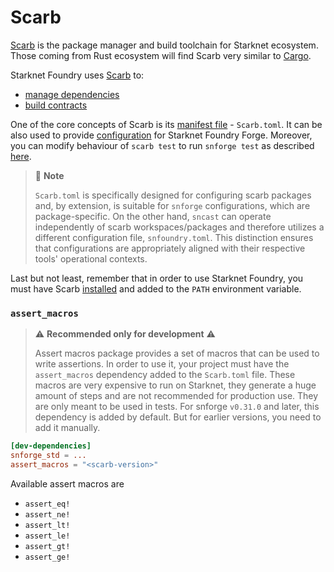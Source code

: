 # Scarb

[Scarb](https://docs.swmansion.com/scarb) is the package manager and build toolchain for Starknet ecosystem.
Those coming from Rust ecosystem will find Scarb very similar to [Cargo](https://doc.rust-lang.org/cargo/).

Starknet Foundry uses [Scarb](https://docs.swmansion.com/scarb) to:
- [manage dependencies](https://docs.swmansion.com/scarb/docs/reference/specifying-dependencies.html)
- [build contracts](https://docs.swmansion.com/scarb/docs/extensions/starknet/contract-target.html)

One of the core concepts of Scarb is its [manifest file](https://docs.swmansion.com/scarb/docs/reference/manifest.html) - `Scarb.toml`.
It can be also used to provide [configuration](../projects/configuration.md) for Starknet Foundry Forge.
Moreover, you can modify behaviour of `scarb test` to run `snforge test` as 
described [here](https://docs.swmansion.com/scarb/docs/extensions/testing.html#using-third-party-test-runners).

> 📝 **Note**
> 
>`Scarb.toml` is specifically designed for configuring scarb packages and, by extension, is suitable for `snforge` configurations, 
> which are package-specific. On the other hand, `sncast` can operate independently of scarb workspaces/packages 
> and therefore utilizes a different configuration file, `snfoundry.toml`. This distinction ensures that configurations 
> are appropriately aligned with their respective tools' operational contexts.

Last but not least, remember that in order to use Starknet Foundry, you must have Scarb
[installed](https://docs.swmansion.com/scarb/download.html) and added to the `PATH` environment variable.


### `assert_macros`
> ⚠️ **Recommended only for development** ️⚠️
> 
>Assert macros package provides a set of macros that can be used to write assertions.
In order to use it, your project must have the `assert_macros` dependency added to the `Scarb.toml` file.
These macros are very expensive to run on Starknet, they generate a huge amount of steps and are not recommended for production use. 
They are only meant to be used in tests.
For snforge `v0.31.0` and later, this dependency is added by default. But for earlier versions, you need to add it manually.

```toml
[dev-dependencies]
snforge_std = ...
assert_macros = "<scarb-version>"
```

Available assert macros are 
- `assert_eq!`
- `assert_ne!`
- `assert_lt!`
- `assert_le!`
- `assert_gt!`
- `assert_ge!`